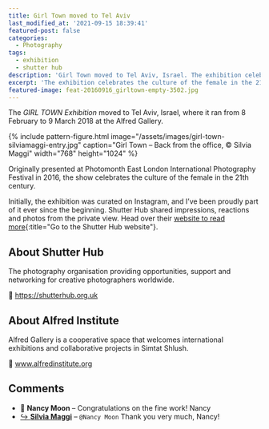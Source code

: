 ```yaml
---
title: Girl Town moved to Tel Aviv
last_modified_at: '2021-09-15 18:39:41'
featured-post: false
categories:
  - Photography
tags:
  - exhibition
  - shutter hub
description: 'Girl Town moved to Tel Aviv, Israel. The exhibition celebrates the culture of the female in the 21th century. By Shutter Hub, hosted at Albert Gallery.'
excerpt: 'The exhibition celebrates the culture of the female in the 21th century. By Shutter Hub, hosted at Albert Gallery.'
featured-image: feat-20160916_girltown-empty-3502.jpg
---
```

<p class="lead">The <em>GIRL TOWN Exhibition</em> moved to Tel Aviv, Israel, where it ran from 8 February to 9 March 2018 at the Alfred Gallery.</p>

{% include pattern-figure.html image="/assets/images/girl-town-silviamaggi-entry.jpg" caption="Girl Town – Back from the office, &copy; Silvia Maggi" width="768" height="1024" %}

Originally presented at Photomonth East London International Photography Festival in 2016, the show celebrates the culture of the female in the 21th century.

Initially, the exhibition was curated on Instagram, and I’ve been proudly part of it ever since the beginning. Shutter Hub shared impressions, reactions and photos from the private view. Head over their [website to read more](https://shutterhub.org.uk/blog/girl-town-tel-aviv-shutter-hub-exhibition-launch-event-and-pictures){:title="Go to the Shutter Hub website"}.

## About Shutter Hub

The photography organisation providing opportunities, support and networking for creative photographers worldwide.  

<p class="detached">🔗 <a href="https://shutterhub.org.uk" title="Go to the Shutter Hub website">https://shutterhub.org.uk</a></p>

## About Alfred Institute

Alfred Gallery is a cooperative space that welcomes international exhibitions and collaborative projects in Simtat Shlush.

<p class="detached">🔗 <a href="http://www.alfredinstitute.org/eng/alfred-institute-welcome" title="Go to the Alfred Institute website">www.alfredinstitute.org</a></p>

<div class="smd-responses my-5 pt-3">
  <h2>Comments</h2>
  <div class="webmentions">
    <ul class="comments">
      <li>
        <span class="reaction">💬 <strong>Nancy Moon</strong>&nbsp;&ndash;</span>
        <span>Congratulations on the fine work! Nancy</span>
      </li>
      <li class="reaction-reply">
        <a class="reaction" title="mentioned" href="{{ site.url }}">↪️ <strong>Silvia Maggi</strong></a>&nbsp;&ndash;&nbsp;<code>@Nancy Moon</code>
        <span>Thank you very much, Nancy!</span>
      </li>
    </ul>
  </div>
</div>
